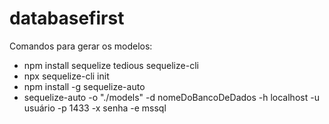 # databasefirst

Comandos para gerar os modelos:

- npm install sequelize tedious sequelize-cli
- npx sequelize-cli init
- npm install -g sequelize-auto
- sequelize-auto -o "./models" -d nomeDoBancoDeDados -h localhost -u usuário -p 1433 -x senha -e mssql

